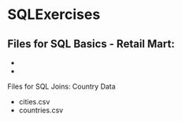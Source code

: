 # SQLExercises

Files for SQL Basics - Retail Mart:
- 
-
-

Files for SQL Joins: Country Data
- cities.csv
- countries.csv
